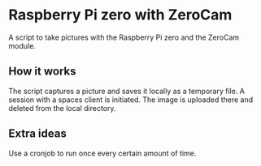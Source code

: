 # Raspberry Pi zero with ZeroCam

A script to take pictures with the Raspberry Pi zero and the ZeroCam module.

## How it works

The script captures a picture and saves it locally as a temporary file. 
A session with a spaces client is initiated. The image is uploaded there and deleted from the local directory.

## Extra ideas

Use a cronjob to run once every certain amount of time.
